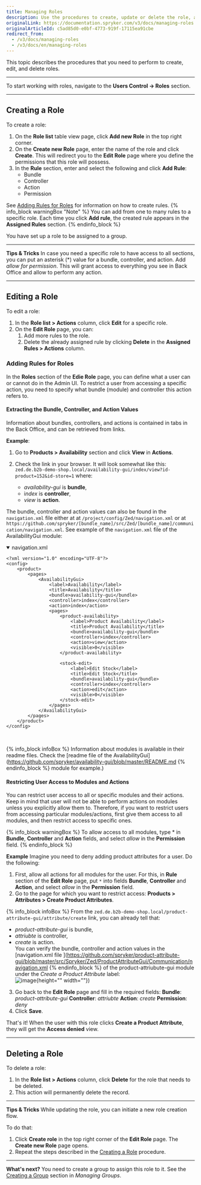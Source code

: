 ```yaml
---
title: Managing Roles
description: Use the procedures to create, update or delete the role, add a rule for the role, and assign the role to a group in the Back Office.
originalLink: https://documentation.spryker.com/v3/docs/managing-roles
originalArticleId: c5ad85d0-e0bf-4773-919f-17115ea91cbe
redirect_from:
  - /v3/docs/managing-roles
  - /v3/docs/en/managing-roles
---
```


This topic describes the procedures that you need to perform to create, edit, and delete roles.
***
To start working with roles, navigate to the **Users Control -> Roles** section.
***
## Creating a Role
To create a role: 
1. On the **Role list** table view page, click **Add new Role** in the top right corner. 
2. On the **Create new Role** page, enter the name of the role and click **Create**. 
This will redirect you to the **Edit Role** page where you define the permissions that this role will possess.
3. In the **Rule** section, enter and select the following and click **Add Rule**:
    * Bundle
    * Controller
    * Action
    * Permission

See [Adding Rules for Roles](/docs/scos/user/user-guides/201907.0/back-office-user-guide/users-control/roles-groups-and-users/managing-roles.html#adding-rules-for-roles) for information on how to create rules.
{% info_block warningBox "Note" %}
You can add from one to many rules to a specific role. Each time you click **Add rule**, the created rule appears in the **Assigned Rules** section.
{% endinfo_block %}

You have set up a role to be assigned to a group. 
***
**Tips & Tricks**
In case you need a specific role to have access to all sections, you can put an asterisk (*) value for a bundle, controller, and action. Add _allow for permission_. This will grant access to everything you see in Back Office and allow to perform any action.
***

## Editing a Role
To edit a role:

1. In the **Role list > Actions** column, click **Edit** for a specific role.  
2. On the **Edit Role** page, you can:
    1. Add more rules to the role.
    2. Delete the already assigned rule by clicking **Delete** in the **Assigned Rules > Actions** column.

### Adding Rules for Roles
In the **Roles** section of the **Edie Role** page, you can define what a user can or cannot do in the Admin UI. To restrict a user from accessing a specific action, you need to specify what bundle (module) and controller this action refers to.

#### Extracting the Bundle, Controller, and Action Values 

Information about bundles, controllers, and actions is contained in tabs in the Back Office, and can be retrieved from links. 

**Example**:
1. Go to **Products > Availability** section and click **View** in **Actions**. 
2. Check the link in your browser. It will look somewhat like this: `zed.de.b2b-demo-shop.local/availability-gui/index/view?id-product=152&id-store=1`
where: 

    * *availability-gui* is **bundle**, 
    * i*ndex* is **controller**,
    * *view* is **action**.

The bundle, controller and action values can also be found in the `navigation.xml` file either at 
at `/project/config/Zed/navigation.xml` or at ```https://github.com/spryker/[bundle_name]/src/Zed/[bundle_name]/communication/navigation.xml```. 
See example of the `navigation.xml` file of the AvailabilityGui module:

<details open>
<summary>navigation.xml</summary>
   
```
<?xml version="1.0" encoding="UTF-8"?>
<config>
    <product>
        <pages>
            <AvailabilityGui>
                <label>Availability</label>
                <title>Availability</title>
                <bundle>availability-gui</bundle>
                <controller>index</controller>
                <action>index</action>
                <pages>
                    <product-availability>
                        <label>Product Availability</label>
                        <title>Product Availability</title>
                        <bundle>availability-gui</bundle>
                        <controller>index</controller>
                        <action>view</action>
                        <visible>0</visible>
                    </product-availability>

                    <stock-edit>
                        <label>Edit Stock</label>
                        <title>Edit Stock</title>
                        <bundle>availability-gui</bundle>
                        <controller>index</controller>
                        <action>edit</action>
                        <visible>0</visible>
                    </stock-edit>
                </pages>
            </AvailabilityGui>
        </pages>
    </product>
</config>
```
 <br>
</details>

{% info_block infoBox %}
Information about modules is available in their readme files. Check the [readme file of the AvailabilityGui](https://github.com/spryker/availability-gui/blob/master/README.md
{% endinfo_block %} module for example.)

#### Restricting User Access to Modules and Actions

You can restrict user access to all or specific modules and their actions. 
Keep in mind that user will not be able to perform actions on modules unless you explicitly allow them to. Therefore, if you want to restrict users from accessing particular modules/actions, first give them access to all modules, and then restrict access to specific ones. 

{% info_block warningBox %}
To allow access to all modules, type * in **Bundle**, **Controller** and **Action** fields, and select _allow_ in the **Permission** field.
{% endinfo_block %}

**Example**
Imagine you need to deny adding product attributes for a user. Do the following:
1. First, allow all actions for all modules for the user. For this, in **Rule** section of the **Edit Role** page, put `*` into fields **Bundle**, **Controller** and **Action**, and select _allow_ in the **Permission** field.
2.  Go to the page for which you want to restrict access: **Products > Attributes > Create Product Attributes**.

{% info_block infoBox %}
From the `zed.de.b2b-demo-shop.local/product-attribute-gui/attribute/create` link, you can already tell that:<br>
- _product-attribute-gui_ is bundle,<br>
- _attriubte_ is controller,<br>
- _create_ is action.<br>
You can verify the bundle, controller and action values in the [navigation.xml file ](https://github.com/spryker/product-attribute-gui/blob/master/src/Spryker/Zed/ProductAttributeGui/Communication/navigation.xml
{% endinfo_block %} of the product-attriubute-gui module under the *Create a Product Attribute* label:<br>
![image](https://spryker.s3.eu-central-1.amazonaws.com/docs/User+Guides/Back+Office+User+Guides/Users+Control/Roles%2C+Groups+and+Users/Managing+Roles/Create+attribute.png){height="" width=""})

3. Go back to the **Edit Role** page and fill in the required fields:
**Bundle**: _product-attribute-gui_
**Controller**: _attriubte_
**Action**: _create_
**Permission**: _deny_
4. Click **Save**.

That's it! When the user with this role clicks **Create a Product Attribute**, they will get the **Access denied** view.
***
## Deleting a Role
To delete a role: 

1. In the **Role list > Actions** column, click **Delete** for the role that needs to be deleted.
2. This action will permanently delete the record. 
***
**Tips & Tricks**
While updating the role, you can initiate a new role creation flow.

To do that:
1. Click **Create role** in the top right corner of the **Edit Role** page. 
    The **Create new Role** page opens. 
2. Repeat the steps described in the [Creating a Role](/docs/scos/user/user-guides/201907.0/back-office-user-guide/users-control/roles-groups-and-users/managing-roles.html#creating-a-role) procedure.
***
**What's next?**
You need to create a group to assign this role to it. See the [Creating a Group](/docs/scos/user/user-guides/201907.0/back-office-user-guide/users-control/roles-groups-and-users/managing-groups.html#creating-a-group) section in _Managing Groups_.

